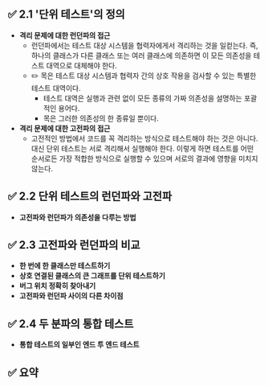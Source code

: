 ## ✅ 2.1 '단위 테스트'의 정의
* **격리 문제에 대한 런던파의 접근**
  * 런던파에서는 테스트 대상 시스템을 협력자에게서 격리하는 것을 일컫는다. 즉, 하나의 클래스가 다른 클래스 또는 여러 클래스에 의존하면 이 모든 의존성을 테스트 대역으로 대체해야 한다.
  * ✏️ 목은 테스트 대상 시스템과 협력자 간의 상호 작용을 검사할 수 있는 특별한 테스트 대역이다.
    * 테스트 대역은 실행과 관련 없이 모든 종류의 가짜 의존성을 설명하는 포괄적인 용어다.
    * 목은 그러한 의존성의 한 종류일 뿐이다.
* **격리 문제에 대한 고전파의 접근**
  * 고전적인 방법에서 코드를 꼭 격리하는 방식으로 테스트해야 하는 것은 아니다. 대신 단위 테스트는 서로 격리해서 실행해야 한다. 이렇게 하면 테스트를 어떤 순서로든 가장 적합한 방식으로 실행할 수 있으며 서로의 결과에 영향을 미치지 않는다.
## ✅ 2.2 단위 테스트의 런던파와 고전파
* **고전파와 런던파가 의존성을 다루는 방법**

## ✅ 2.3 고전파와 런던파의 비교
* **한 번에 한 클래스만 테스트하기**
* **상호 연결된 클래스의 큰 그래프를 단위 테스트하기**
* **버그 위치 정확히 찾아내기**
* **고전파와 런던파 사이의 다른 차이점**

## ✅ 2.4 두 분파의 통합 테스트
* **통합 테스트의 일부인 엔드 투 엔드 테스트**

## ✅ 요약
